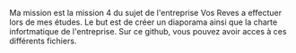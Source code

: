 Ma mission est la mission 4 du sujet de l'entreprise Vos Reves a effectuer lors de mes études. Le but est de créer un diaporama ainsi que la charte infortmatique de l'entreprise. Sur ce github, vous pouvez avoir acces à ces différents fichiers.
